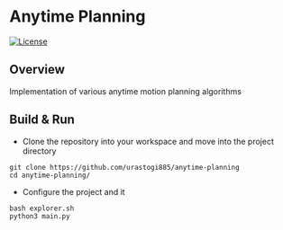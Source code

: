 # Anytime Planning
[![License](https://img.shields.io/badge/License-MIT-blue.svg)](https://github.com/urastogi885/anytime-planning/blob/main/LICENSE)

## Overview
Implementation of various anytime motion planning algorithms

## Build & Run
- Clone the repository into your workspace and move into the project directory
```
git clone https://github.com/urastogi885/anytime-planning
cd anytime-planning/
```

- Configure the project and it
```
bash explorer.sh
python3 main.py 
```